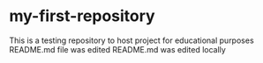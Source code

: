 # my-first-repository
This is a testing repository to host project for educational purposes
README.md file was edited
README.md was edited locally
